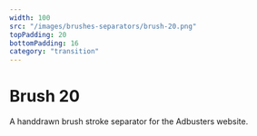 ```yaml
---
width: 100
src: "/images/brushes-separators/brush-20.png"
topPadding: 20
bottomPadding: 16
category: "transition"
---
```


# Brush 20

A handdrawn brush stroke separator for the Adbusters website.
